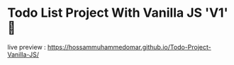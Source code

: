 # Todo List Project With Vanilla JS 'V1' 🤙

live preview : https://hossammuhammedomar.github.io/Todo-Project-Vanilla-JS/

